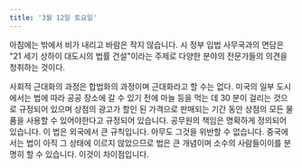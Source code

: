 ```yaml
---
title: '3월 12일 토요일'
---
```

아침에는 밖에서 비가 내리고 바람은 작지 않습니다. 시 정부 입법 사무국과의 면담은 "21 세기 상하이 대도시의 법률 건설"이라는 주제로 다양한 분야의 전문가들의 의견을 청취하는 것이다.

사회적 근대화의 과정은 합법화의 과정이며 근대화라고 할 수는 없다. 미국의 일부 도시에서는 법에 따라 공공 장소에 갈 수 있기 전에 마늘 등을 먹는 데 30 분이 걸리는 것으로 규정되어 있으며 상점의 광고가 할인 된 가격으로 판매되는 기간 동안 상점의 모든 물품을 사용할 수 있어야한다고 규정되어 있습니다. 공무원의 책임은 명확하게 정의되어 있습니다. 이 법은 외국에서 큰 규칙입니다. 아무도 그것을 위반할 수 없습니다. 중국에서는 법이 아직 그 상태에 이르지 않았으므로 법은 큰 개념이며 소수의 사람들이이를 분명히 할 수 있습니다. 이것이 차이점입니다.

